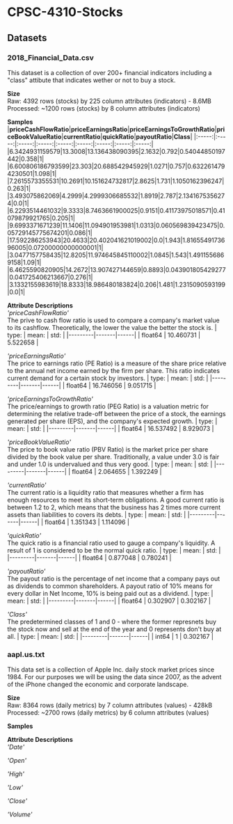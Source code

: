 # **CPSC-4310-Stocks** # 

## **Datasets** ##
### **2018_Financial_Data.csv** ###
This dataset is a collection of over 200+ financial indicators including a "class" attibute that indicates wether or not to buy a stock.    

**Size**    
Raw: 4392 rows (stocks) by 225 column attributes (indicators) - 8.6MB     
Processed: ~1200 rows (stocks) by 8 column attributes (indicators)  

**Samples**
 |**priceCashFlowRatio**|**priceEarningsRatio**|**priceEarningsToGrowthRatio**|**priceBookValueRatio**|**currentRatio**|**quickRatio**|**payoutRatio**|**Class**|
|:-----:|:-----:|:-----:|:-----:|:-----:|:-----:|:-----:|:-----:|:-----:|
|6.3424931159579|13.3008|13.136438090395|2.1632|0.792|0.54044850197442|0.358|1|
|6.600806186793599|23.303|20.688542945929|1.0271|0.757|0.6322614794230501|1.098|1|
|7.2615573355531|10.2691|10.151624732817|2.8625|1.731|1.1050162396247|0.263|1|
|3.493075862069|4.2999|4.2999306685532|1.8919|2.787|2.1341675356274|0.0|1|
|6.2293514461032|9.3333|8.7463661900025|0.9151|0.41173975018571|0.41079879921765|0.205|1|
|9.6993371671239|11.1406|11.094901953981|1.0313|0.060569839423475|0.05729145775674201|0.086|1|
|17.592286253943|20.4633|20.402041621019002|0.0|1.943|1.8165549173696005|0.07200000000000001|1|
|3.0477157758435|12.8205|11.974645845110002|1.0845|1.543|1.4911556869158|1.09|1|
|6.4625590820905|14.2672|13.907427144659|0.8893|0.043901805429277|0.041725406213667|0.276|1|
|3.1332155983619|18.8333|18.986480183824|0.206|1.481|1.2315090593199|0.0|1|

**Attribute Descriptions**    
_'priceCashFlowRatio'_   
The prive to cash flow ratio is used to compare a company's market value to its cashflow. Theoretically, the lower the value the better the stock is.
| type:   | mean: | std: |
|---------|-------|------|
| float64 | 10.460731 | 5.522658 |

_'priceEarningsRatio'_    
The price to earnings ratio (PE Ratio) is a measure of the share price relative to the annual net income earned by the firm per share. This ratio indicates current demand for a certain stock by investors.
| type:   | mean: | std: |
|---------|-------|------|
| float64 | 16.746056 | 9.051715 |

_'priceEarningsToGrowthRatio'_   
The price/earnings to growth ratio (PEG Ratio) is a valuation metric for determining the relative trade-off between the price of a stock, the earnings generated per share (EPS), and the company's expected growth.
| type:   | mean: | std: |
|---------|-------|------|
| float64 | 16.537492 | 8.929073 |

_'priceBookValueRatio'_   
The price to book value ratio (PBV Ratio) is the market price per share divided by the book value per share. Traditionally, a value under 3.0 is fair and under 1.0 is undervalued and thus very good.
| type:   | mean: | std: |
|---------|-------|------|
| float64 | 2.064655 | 1.392249 |

_'currentRatio'_    
The current ratio is a liquidity ratio that measures whether a firm has enough resources to meet its short-term obligations. A good current ratio is between 1.2 to 2, which means that the business has 2 times more current assets than liabilities to covers its debts.
| type:   | mean: | std: |
|---------|-------|------|
| float64 | 1.351343 | 1.114096 |

_'quickRatio'_    
The quick ratio is a financial ratio used to gauge a company's liquidity. A result of 1 is considered to be the normal quick ratio. 
| type:   | mean: | std: |
|---------|-------|------|
| float64 | 0.877048 | 0.780241 |

_'payoutRatio'_     
The payout ratio is the percentage of net income that a company pays out as dividends to common shareholders. A payout ratio of 10% means for every dollar in Net Income, 10% is being paid out as a dividend.
| type:   | mean: | std: |
|---------|-------|------|
| float64 | 0.302907 | 0.302167 |  

_'Class'_   
The predetermined classes of 1 and 0 - where the former represnets buy the stock now and sell at the end of the year and 0 represents don't buy at all. 
| type:   | mean: | std: |
|---------|-------|------|
| int64 | 1 | 0.302167 |

### **aapl.us.txt** ###
This data set is a collection of Apple Inc. daily stock market prices since 1984. For our purposes we will be using the data since 2007, as the advent of the iPhone changed the economic and corporate landscape. 

**Size**      
Raw: 8364 rows (daily metrics) by 7 column attributes (values) - 428kB    
Processed: ~2700 rows (daily metrics) by 6 column attributes (values)   

**Samples**

**Attribute Descriptions**    
_'Date'_        

_'Open'_        

_'High'_        

_'Low'_      

_'Close'_      

_'Volume'_        

